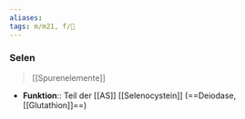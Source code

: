 ```yaml
---
aliases: 
tags: m/m21, f/🧪
---
```

### Selen
> [[Spurenelemente]]
- **Funktion**:: Teil der [[AS]] [[Selenocystein]] (==Deiodase, [[Glutathion]]==)